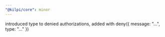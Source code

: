 ```yaml
---
"@kilpi/core": minor
---
```


introduced type to denied authorizations, added with deny({ message: "...", type: "..." })
